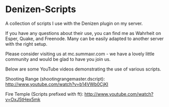 Denizen-Scripts
===============

A collection of scripts I use with the Denizen plugin on my server.

If you have any questions about their use, you can find me as Wahrheit on Esper, Quake, and Freenode. Many can be easily adapted to another server with the right setup.

Please consider visiting us at mc.summaxr.com - we have a lovely little community and would be glad to have you join us.

Below are some YouTube videos demonstrating the use of various scripts.

Shooting Range (shootingrangemaster.dscript): http://www.youtube.com/watch?v=b14VWb0CjKI

Fire Temple (Scripts prefixed with ft): http://www.youtube.com/watch?v=OxJ5tHex5mk
